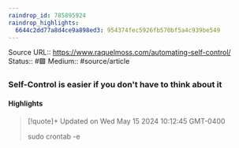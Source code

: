 ```yaml
---
raindrop_id: 785895924
raindrop_highlights:
  6644c2dd77a8d4ce9a898ed3: 954374fec5926fb570bf5a4c939be549
---
```


Source URL:: https://www.raquelmoss.com/automating-self-control/
Status:: #🟩 
Medium:: #source/article


### Self-Control is easier if you don&#39;t have to think about it



#### Highlights

> [!quote]+ Updated on Wed May 15 2024 10:12:45 GMT-0400
>
> sudo crontab -e
